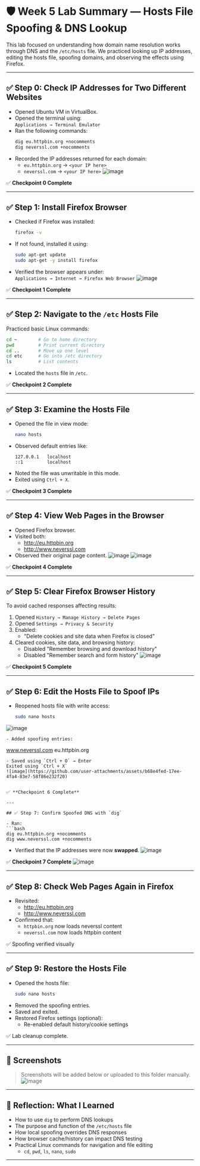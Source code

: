 # 🛡️ Week 5 Lab Summary — Hosts File Spoofing & DNS Lookup

This lab focused on understanding how domain name resolution works through DNS and the `/etc/hosts` file. We practiced looking up IP addresses, editing the hosts file, spoofing domains, and observing the effects using Firefox.

---

## ✅ Step 0: Check IP Addresses for Two Different Websites

- Opened Ubuntu VM in VirtualBox.
- Opened the terminal using:  
  `Applications → Terminal Emulator`
- Ran the following commands:
  ```bash
  dig eu.httpbin.org +nocomments
  dig neverssl.com +nocomments
  ```
- Recorded the IP addresses returned for each domain:
  - `eu.httpbin.org` → `<your IP here>`
  - `neverssl.com` → `<your IP here>`
![image](https://github.com/user-attachments/assets/f44dac06-9c4f-4390-a856-390f5cc22a19)


✅ **Checkpoint 0 Complete**

---

## ✅ Step 1: Install Firefox Browser

- Checked if Firefox was installed:
  ```bash
  firefox -v
  ```
- If not found, installed it using:
  ```bash
  sudo apt-get update
  sudo apt-get -y install firefox
  ```
- Verified the browser appears under:  
  `Applications → Internet → Firefox Web Browser`
![image](https://github.com/user-attachments/assets/ea8223b7-8fba-434b-a578-ba9f50d71756)


✅ **Checkpoint 1 Complete**

---

## ✅ Step 2: Navigate to the `/etc` Hosts File

Practiced basic Linux commands:

```bash
cd ~        # Go to home directory
pwd         # Print current directory
cd ..       # Move up one level
cd etc      # Go into /etc directory
ls          # List contents
```

- Located the `hosts` file in `/etc`.

✅ **Checkpoint 2 Complete**

---

## ✅ Step 3: Examine the Hosts File

- Opened the file in view mode:
  ```bash
  nano hosts
  ```
- Observed default entries like:
  ```
  127.0.0.1   localhost
  ::1         localhost
  ```
- Noted the file was unwritable in this mode.
- Exited using `Ctrl + X`.

✅ **Checkpoint 3 Complete**

---

## ✅ Step 4: View Web Pages in the Browser

- Opened Firefox browser.
- Visited both:
  - http://eu.httpbin.org
  - http://www.neverssl.com
- Observed their original page content.
![image](https://github.com/user-attachments/assets/ee001870-edbb-4a9c-a4d1-ed9ce777b678)
![image](https://github.com/user-attachments/assets/97cb0fde-2a52-4f3c-98d2-86ece441427d)


✅ **Checkpoint 4 Complete**

---

## ✅ Step 5: Clear Firefox Browser History

To avoid cached responses affecting results:

1. Opened `History → Manage History → Delete Pages`
2. Opened `Settings → Privacy & Security`
3. Enabled:
   - "Delete cookies and site data when Firefox is closed"
4. Cleared cookies, site data, and browsing history:
   - Disabled "Remember browsing and download history"
   - Disabled "Remember search and form history"
![image](https://github.com/user-attachments/assets/7a073891-c202-4ea8-8d5e-50895ef7124f)


✅ **Checkpoint 5 Complete**

---

## ✅ Step 6: Edit the Hosts File to Spoof IPs

- Reopened hosts file with write access:
  ```bash
  sudo nano hosts
![image](https://github.com/user-attachments/assets/a3206b14-70ca-47b0-aa57-9352b8950c29)

  ```
- Added spoofing entries:
  ```
  <IP of eu.httpbin.org>     www.neverssl.com
  <IP of neverssl.com>       eu.httpbin.org
  ```
- Saved using `Ctrl + O` → Enter  
  Exited using `Ctrl + X`
![image](https://github.com/user-attachments/assets/b68e4fed-17ee-4fa4-83e7-58f86e232f20)


✅ **Checkpoint 6 Complete**

---

## ✅ Step 7: Confirm Spoofed DNS with `dig`

- Ran:
  ```bash
  dig eu.httpbin.org +nocomments
  dig www.neverssl.com +nocomments
  ```
- Verified that the IP addresses were now **swapped**.
![image](https://github.com/user-attachments/assets/dafc1f25-62a5-42f6-8233-70907f95744b)


✅ **Checkpoint 7 Complete**
![image](https://github.com/user-attachments/assets/b183e35d-e677-4473-a269-33652cc83d69)

---

## ✅ Step 8: Check Web Pages Again in Firefox

- Revisited:
  - http://eu.httpbin.org
  - http://www.neverssl.com
- Confirmed that:
  - `httpbin.org` now loads neverssl content
  - `neverssl.com` now loads httpbin content

✅ Spoofing verified visually

---

## ✅ Step 9: Restore the Hosts File

- Opened the hosts file:
  ```bash
  sudo nano hosts
  ```
- Removed the spoofing entries.
- Saved and exited.
- Restored Firefox settings (optional):
  - Re-enabled default history/cookie settings

✅ Lab cleanup complete.

---

## 📸 Screenshots

> Screenshots will be added below or uploaded to this folder manually.
![image](https://github.com/user-attachments/assets/9594e321-1a15-4744-a9b1-56861230054c)

---

## 🧠 Reflection: What I Learned

- How to use `dig` to perform DNS lookups
- The purpose and function of the `/etc/hosts` file
- How local spoofing overrides DNS responses
- How browser cache/history can impact DNS testing
- Practical Linux commands for navigation and file editing
  - `cd`, `pwd`, `ls`, `nano`, `sudo`

---


